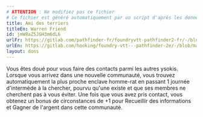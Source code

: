 ```yaml
---
# ATTENTION : Ne modifiez pas ce fichier
# Ce fichier est généré automatiquement par un script d'après les données du module Foundry VTT officiel et de sa traduction
title: Ami des terriers
titleEn: Warren Friend
id: jmW8aZ5JGH3m6dL6
urlFr: https://gitlab.com/pathfinder-fr/foundryvtt-pathfinder2-fr/-/blob/master/data/feats/jmW8aZ5JGH3m6dL6.htm
urlEn: https://gitlab.com/hooking/foundry-vtt---pathfinder-2e/-/blob/master/packs/data/feats.db/warren-friend.json
layout: dons
---
```

Vous êtes doué pour vous faire des contacts parmi les autres ysokis. Lorsque vous arrivez dans une nouvelle communauté, vous trouvez automatiquement la plus proche enclave homme-rat en passant 1 journée d'intermède à la chercher, pourvu qu'une existe et que ses membres ne cherchent pas à vous éviter. Une fois que vous avez pris contact, vous obtenez un bonus de circonstances de +1 pour Recueillir des informations et Gagner de l'argent dans cette communauté.
